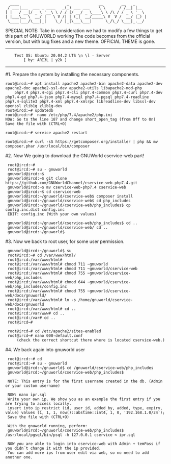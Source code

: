       ____                     _             __        __   _
     / ___|___  ___ _ ____   _(_) ___ ___    \ \      / /__| |__
    | |   / __|/ _ \ '__\ \ / / |/ __/ _ \____\ \ /\ / / _ \ '_ \
    | |___\__ \  __/ |   \ V /| | (_|  __/_____\ V  V /  __/ |_) |
     \____|___/\___|_|    \_/ |_|\___\___|      \_/\_/ \___|_.__/ 

SPECIAL NOTE: Take in consideration we had to modify a few things to get this part of GNUWORLD working
The code becomes from the official version, but with bug fixes and a new theme.
OFFICIAL THEME is gone. 


--------------------------------------------------------------------------
		Test OS: Ubuntu 20.04.2 LTS \n \l - Server
			[ by: ARI3L | y2k ]
--------------------------------------------------------------------------

#1. Prepare the system by installing the necessary components.

	root@ircd:~# apt install apache2 apache2-bin apache2-data apache2-dev apache2-doc apache2-ssl-dev apache2-utils libapache2-mod-php 
        php7.4 php7.4-cgi php7.4-cli php7.4-common php7.4-curl php7.4-dev php7.4-gd php7.4-json php7.4-mysql php7.4-pgsql php7.4-readline
	php7.4-sqlite3 php7.4-xml php7.4-xmlrpc libreadline-dev libssl-dev openssl zlib1g zlib1g-dev
	root@ircd:~# updatedb	
	root@ircd:~#  nano /etc/php/7.4/apache2/php.ini 
	NOW: Go to the line 187 and change short_open_tag (from Off to On)
	Save the file with (CTRL+O)

	root@ircd:~# service apache2 restart

	root@ircd:~# curl -sS https://getcomposer.org/installer | php && mv composer.phar /usr/local/bin/composer

#2. Now We going to download the GNUWorld cservice-web part!
	
	 root@ircd:~#
	 root@ircd:~# su - gnuworld
	 gnuworld@ircd:~$ 
	 gnuworld@ircd:~$ git clone https://github.com/GNUWorldChannel/cservice-web-php7.4.git
	 gnuworld@ircd:~$ mv cservice-web-php7.4 cservice-web
	 gnuworld@ircd:~$ cd cservice-web
	 gnuworld@ircd:~/gnuworld/cservice-web$ composer install
	 gnuworld@ircd:~/gnuworld/cservice-web$ cd php_includes
	 gnuworld@ircd:~/gnuworld/cservice-web/php_includes$ cp config.inc.dist config.inc
	 EDIT: config.inc (With your own values)
	 
	 gnuworld@ircd:~/gnuworld/cservice-web/php_includes$ cd ..
	 gnuworld@ircd:~/gnuworld/cservice-web/ cd ..
	 gnuworld@ircd:~/gnuworld$

#3. Now we back to root user, for some user permission.
	 
	 gnuworld@ircd:~/gnuworld$ su
	 root@ircd:~# cd /var/www/html/
     root@ircd:/var/www/html# 
     root@ircd:/var/www/html# chmod 711 ~gnuworld
  	 root@ircd:/var/www/html# chmod 711 ~gnuworld/cservice-web
  	 root@ircd:/var/www/html# chmod 755 ~gnuworld/cservice-web/php_includes
  	 root@ircd:/var/www/html# chmod 644 ~gnuworld/cservice-web/php_includes/config.inc
  	 root@ircd:/var/www/html# chmod 755 ~gnuworld/cservice-web/docs/gnuworld/
  	 root@ircd:/var/www/html# ln -s /home/gnuworld/cservice-web/docs/gnuworld 
 	 root@ircd:/var/www/html# cd ..
  	 root@ircd:/var/www# cd ..
   	 root@ircd:/var# cd ..
   	 root@ircd~# 
	
	 root@ircd~# cd /etc/apache2/sites-enabled
 	 root@ircd~# nano 000-default.conf
         (check the correct shortcut there where is located cservice-web.)
        
#4. We back again into gnuworld user		 	 
         
     root@ircd:~# cd
	 root@ircd:~# su - gnuworld
	 gnuworld@ircd:~/gnuworld$ cd /gnuworld/cservice-web/php_includes
	 gnuworld@ircd:~/gnuworld/cservice-web/php_includes$
	 
	 NOTE: This entry is for the first username created in the db. (Admin or your custom username)
	       
	 NOW: nano ipr.sql 
	 Write your own ip. We show you as an example the first entry if you are trying to access locally.
	 insert into ip_restrict (id, user_id, added_by, added, type, expiry, value) values (1, 1, 1, now()::abstime::int4, 1, 0, '192.168.1.0/24');
	 Save the file with (CTRL+O)
	 
	 With the gnuworld running, perform:
	 gnuworld@ircd:~/gnuworld/cservice-web/php_includes$ /usr/local/pgsql/bin/psql -h 127.0.0.1 cservice < ipr.sql 
	 
	 NOW you are able to login into cservice-web with Admin + temPass if you didn´t change it with the ip provided.
	 You can add more ips from user edit via web, so no need to add another one.
	 
